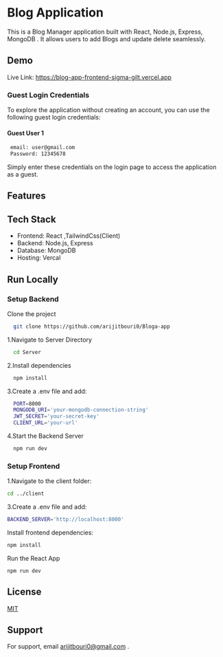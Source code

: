 
# Blog Application


This is a Blog Manager application built with React, Node.js, Express, MongoDB . It allows users to add Blogs and update delete seamlessly.


## Demo
Live Link:
https://blog-app-frontend-sigma-gilt.vercel.app

### Guest Login Credentials
To explore the application without creating an account, you can use the following guest login credentials:

#### Guest User 1
```bash
 email: user@gmail.com
 Password: 12345678
```

Simply enter these credentials on the login page to access the application as a guest.

## Features


## Tech Stack

- Frontend: React ,TailwindCss(Client)
- Backend: Node.js, Express
- Database: MongoDB 
- Hosting: Vercal


## Run Locally

### Setup Backend

Clone the project

```bash
  git clone https://github.com/arijitbouri0/Bloga-app

```

1.Navigate to Server Directory
```bash
  cd Server
```

2.Install dependencies
```bash
  npm install
```

3.Create a .env file and add:
```bash
  PORT=8000
  MONGODB_URI='your-mongodb-connection-string'
  JWT_SECRET='your-secret-key'
  CLIENT_URL='your-url'
```

4.Start the Backend Server
```bash
  npm run dev
```
### Setup Frontend

1.Navigate to the client folder:
```bash
cd ../client
```

3.Create a .env file and add:
```bash
BACKEND_SERVER='http://localhost:8000'
```

Install frontend dependencies:
```bash
npm install
```

Run the React App
```
npm run dev
```
## License

[MIT](https://choosealicense.com/licenses/mit/)


## Support

For support, email arijitbouri0@gmail.com .


